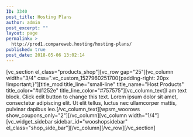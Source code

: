 ```yaml
---
ID: 3340
post_title: Hosting Plans
author: admin
post_excerpt: ""
layout: page
permalink: >
  http://prod1.compareweb.hosting/hosting-plans/
published: true
post_date: 2018-05-06 13:02:14
---
```

[vc_section el_class="products_shop"][vc_row gap="25"][vc_column width="3/4" css=".vc_custom_1527960251700{padding-right: 20px !important;}"][title_mod title_line="small-line" title_name="Host Products" title_color="#d1252e" title_line_color="#757575"][vc_column_text]I am text block. Click edit button to change this text. Lorem ipsum dolor sit amet, consectetur adipiscing elit. Ut elit tellus, luctus nec ullamcorper mattis, pulvinar dapibus leo.[/vc_column_text][wpsm_woorows show_coupons_only="2"][/vc_column][vc_column width="1/4"][vc_widget_sidebar sidebar_id="wooshopsidebar" el_class="shop_side_bar"][/vc_column][/vc_row][/vc_section]